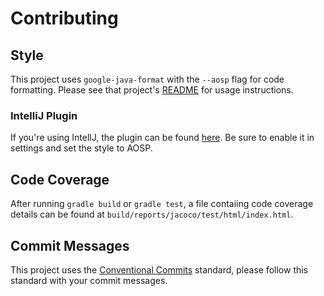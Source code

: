 # Contributing

## Style

This project uses `google-java-format` with the `--aosp` flag for code formatting. Please see that project's [README](https://github.com/google/google-java-format#using-the-formatter) for usage instructions.

### IntelliJ Plugin

If you're using IntellJ, the plugin can be found [here](https://plugins.jetbrains.com/plugin/8527-google-java-format). Be sure to enable it in settings and set the style to AOSP.

## Code Coverage

After running `gradle build` or `gradle test`, a file contaiing code coverage details can be found at `build/reports/jacoco/test/html/index.html`.

## Commit Messages

This project uses the [Conventional Commits](https://www.conventionalcommits.org/en/v1.0.0-beta.2/#summary) standard, please follow this standard with your commit messages.
